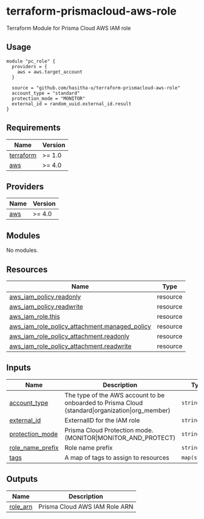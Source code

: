 # terraform-prismacloud-aws-role
Terraform Module for Prisma Cloud AWS IAM role

## Usage

```hcl
module "pc_role" {
  providers = {
    aws = aws.target_account
  }

  source = "github.com/hasitha-u/terraform-prismacloud-aws-role"
  account_type = "standard"
  protection_mode = "MONITOR"
  external_id = random_uuid.external_id.result
}
```

<!-- BEGINNING OF PRE-COMMIT-TERRAFORM DOCS HOOK -->
## Requirements

| Name | Version |
|------|---------|
| <a name="requirement_terraform"></a> [terraform](#requirement\_terraform) | >= 1.0 |
| <a name="requirement_aws"></a> [aws](#requirement\_aws) | >= 4.0 |

## Providers

| Name | Version |
|------|---------|
| <a name="provider_aws"></a> [aws](#provider\_aws) | >= 4.0 |

## Modules

No modules.

## Resources

| Name | Type |
|------|------|
| [aws_iam_policy.readonly](https://registry.terraform.io/providers/hashicorp/aws/latest/docs/resources/iam_policy) | resource |
| [aws_iam_policy.readwrite](https://registry.terraform.io/providers/hashicorp/aws/latest/docs/resources/iam_policy) | resource |
| [aws_iam_role.this](https://registry.terraform.io/providers/hashicorp/aws/latest/docs/resources/iam_role) | resource |
| [aws_iam_role_policy_attachment.managed_policy](https://registry.terraform.io/providers/hashicorp/aws/latest/docs/resources/iam_role_policy_attachment) | resource |
| [aws_iam_role_policy_attachment.readonly](https://registry.terraform.io/providers/hashicorp/aws/latest/docs/resources/iam_role_policy_attachment) | resource |
| [aws_iam_role_policy_attachment.readwrite](https://registry.terraform.io/providers/hashicorp/aws/latest/docs/resources/iam_role_policy_attachment) | resource |

## Inputs

| Name | Description | Type | Default | Required |
|------|-------------|------|---------|:--------:|
| <a name="input_account_type"></a> [account\_type](#input\_account\_type) | The type of the AWS account to be onboarded to Prisma Cloud (standard\|organization\|org\_member) | `string` | `"standard"` | no |
| <a name="input_external_id"></a> [external\_id](#input\_external\_id) | ExternalID for the IAM role | `string` | n/a | yes |
| <a name="input_protection_mode"></a> [protection\_mode](#input\_protection\_mode) | Prisma Cloud Protection mode. (MONITOR\|MONITOR\_AND\_PROTECT) | `string` | `"MONITOR"` | no |
| <a name="input_role_name_prefix"></a> [role\_name\_prefix](#input\_role\_name\_prefix) | Role name prefix | `string` | `""` | no |
| <a name="input_tags"></a> [tags](#input\_tags) | A map of tags to assign to resources | `map(string)` | `{}` | no |

## Outputs

| Name | Description |
|------|-------------|
| <a name="output_role_arn"></a> [role\_arn](#output\_role\_arn) | Prisma Cloud AWS IAM Role ARN |
<!-- END OF PRE-COMMIT-TERRAFORM DOCS HOOK -->
